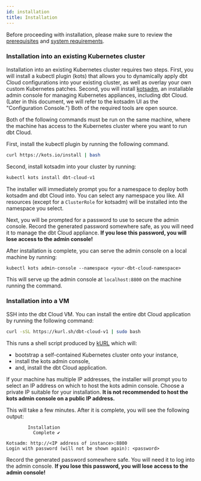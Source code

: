 ```yaml
---
id: installation
title: Installation
---
```


Before proceeding with installation, please make sure to review the [prerequisites](/docs/dbt-cloud/on-premises/prerequisites) and [system requirements](/docs/dbt-cloud/on-premises/system-requirements).

### Installation into an existing Kubernetes cluster

Installation into an existing Kubernetes cluster requires two steps. First, you will install a kubectl plugin (kots) that allows you to dynamically apply dbt Cloud configurations into your existing cluster, as well as overlay your own custom Kubernetes patches. Second, you will install [kotsadm](https://github.com/replicatedhq/kotsadm), an installable admin console for managing Kubernetes appliances, including dbt Cloud. (Later in this document, we will refer to the kotsadm UI as the "Configuration Console.") Both of the required tools are open source.

Both of the following commands must be run on the same machine, where the machine has access to the Kubernetes cluster where you want to run dbt Cloud.

First, install the kubectl plugin by running the following command.

```bash
curl https://kots.io/install | bash
```

Second, install kotsadm into your cluster by running:

```bash
kubectl kots install dbt-cloud-v1
```

The installer will immediately prompt you for a namespace to deploy both kotsadm and dbt Cloud into. You can select any namespace you like. All resources (except for a `ClusterRole` for kotsadm) will be installed into the namespace you select.

Next, you will be prompted for a password to use to secure the admin console. Record the generated password somewhere safe, as you will need it to manage the dbt Cloud appliance. **If you lose this password, you will lose access to the admin console!**

After installation is complete, you can serve the admin console on a local machine by running:

```
kubectl kots admin-console --namespace <your-dbt-cloud-namespace>
```

This will serve up the admin console at `localhost:8800` on the machine running the command.

### Installation into a VM

SSH into the dbt Cloud VM. You can install the entire dbt Cloud application by running the following command:

```bash
curl -sSL https://kurl.sh/dbt-cloud-v1 | sudo bash
```

This runs a shell script produced by [kURL](https://kurl.sh/docs/) which will:

- bootstrap a self-contained Kubernetes cluster onto your instance,
- install the kots admin console,
- and, install the dbt Cloud application.

If your machine has multiple IP addresses, the installer will prompt you to select an IP address on which to host the kots admin console. Choose a private IP suitable for your installation. **It is not recommended to host the kots admin console on a public IP address.**

This will take a few minutes. After it is complete, you will see the following output:

```
        Installation
          Complete ✔

Kotsadm: http://<IP address of instance>:8800
Login with password (will not be shown again): <password>
```

Record the generated password somewhere safe. You will need it to log into the admin console. **If you lose this password, you will lose access to the admin console!**
